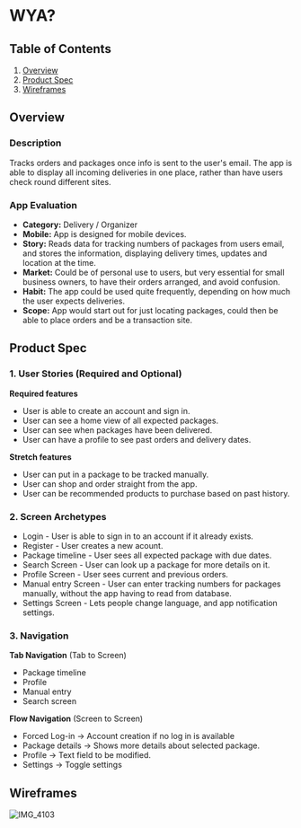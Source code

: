 # WYA?

## Table of Contents
1. [Overview](#Overview)
1. [Product Spec](#Product-Spec)
1. [Wireframes](#Wireframes)

## Overview
### Description
Tracks orders and packages once info is sent to the user's email. The app is able to display all incoming deliveries in one place, rather than have users check round different sites.

### App Evaluation
- **Category:** Delivery / Organizer
- **Mobile:** App is designed for mobile devices.
- **Story:** Reads data for tracking numbers of packages from users email, and stores the information, displaying delivery times, updates and location at the time. 
- **Market:** Could be of personal use to users, but very essential for small business owners, to have their orders arranged, and avoid confusion.
- **Habit:** The app could be used quite frequently, depending on how much the user expects deliveries.
- **Scope:** App would start out for just locating packages, could then be able to place orders and be a transaction site.

## Product Spec
### 1. User Stories (Required and Optional)

**Required features**

* User is able to create an account and sign in.
* User can see a home view of all expected packages.
* User can see when packages have been delivered.
* User can have a profile to see past orders and delivery dates.


**Stretch features**

* User can put in a package to be tracked manually.
* User can shop and order straight from the app.
* User can be recommended products to purchase based on past history.


### 2. Screen Archetypes

* Login - User is able to sign in to an account if it already exists.
* Register - User creates a new acount.
* Package timeline - User sees all expected package with due dates.
* Search Screen - User can look up a package for more details on it.
* Profile Screen - User sees current and previous orders.
* Manual entry Screen - User can enter tracking numbers for packages manually, without the app having to read from database.
* Settings Screen - Lets people change language, and app notification settings.

### 3. Navigation

**Tab Navigation** (Tab to Screen)

* Package timeline
* Profile
* Manual entry
* Search screen



**Flow Navigation** (Screen to Screen)
* Forced Log-in -> Account creation if no log in is available
* Package details -> Shows more details about selected package.
* Profile -> Text field to be modified. 
* Settings -> Toggle settings

## Wireframes
![IMG_4103](https://user-images.githubusercontent.com/75452326/177435542-417efd9a-e324-497f-9753-5d9b617d2b31.jpg)

